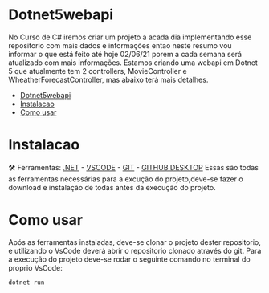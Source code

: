 # Dotnet5webapi
 No Curso de C# iremos criar um projeto a acada dia implementando esse repositorio com mais dados e informações entao neste resumo vou informar o que está feito até hoje 02/06/21 porem a cada semana será atualizado com mais informações.
 Estamos criando uma webapi em Dotnet 5 que atualmente tem 2 controllers, MovieController e WheatherForecastController, mas abaixo terá mais detalhes.

<!--ts-->
   * [Dotnet5webapi](#Dotnet5webapi)
   * [Instalacao](#Instalacao)
   * [Como usar](#como-usar)
<!--te-->



# Instalacao
🛠️ Ferramentas: [.NET](https://dotnet.microsoft.com/download) - [VSCODE](https://code.visualstudio.com/) - [GIT](https://git-scm.com/) - [GITHUB DESKTOP](https://desktop.github.com/)
Essas são todas as ferramentas necessárias para a excução do projeto,deve-se fazer o download e instalação de todas antes da execução do projeto.

# Como usar
Após as ferramentas instaladas, deve-se clonar o projeto dester repositorio, e utilizando o VsCode deverá abrir o repositorio clonado através do git.
Para a execução do projeto deve-se rodar o seguinte comando no terminal do proprio VsCode:
```dotnet
dotnet run
```

